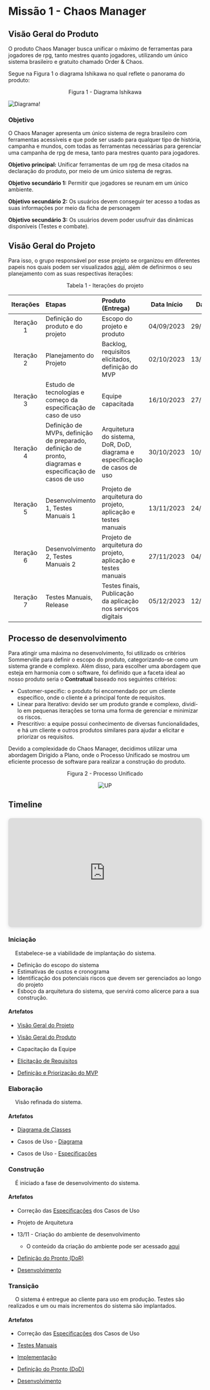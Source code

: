 # Missão 1 - Chaos Manager

## Visão Geral do Produto

O produto Chaos Manager busca unificar o máximo de ferramentas para jogadores de rpg, tanto mestres quanto jogadores, utilizando um único sistema brasileiro e gratuito chamado Order & Chaos.

Segue na Figura 1 o diagrama Ishikawa no qual reflete o panorama do produto: 

<p style="text-align:center;"> 
Figura 1 - Diagrama Ishikawa
</p>

![Diagrama!](assets/diagrama_peixe.jpg "Diagrama")

### Objetivo

O Chaos Manager apresenta um único sistema de regra brasileiro com ferramentas acessíveis e que pode ser usado para qualquer tipo de história, campanha e mundos, com todas as ferramentas necessárias para gerenciar uma campanha de rpg de mesa, tanto para mestres quanto para jogadores.

**Objetivo principal:** Unificar ferramentas de um rpg de mesa citados na declaração do produto, por meio de um único sistema de regras.

**Objetivo secundário 1:** Permitir que jogadores se reunam em um único ambiente.

**Objetivo secundário 2:** Os usuários devem conseguir ter acesso a todas as suas informações por meio da ficha de personagem

**Objetivo secundário 3:** Os usuários devem poder usufruir das dinâmicas disponíveis (Testes e combate).

## Visão Geral do Projeto

Para isso, o grupo responsável por esse projeto se organizou em diferentes papeis nos quais podem ser visualizados [aqui](../docs/visao_projeto.md), além de definirmos o seu planejamento com as suas respectivas iterações:

<p style="text-align:center;"> 
Tabela 1 - Iterações do projeto
</p>

| **Iterações** | **Etapas**                                                                                                | **Produto (Entrega)**                                                      | **Data Início** | **Data Fim** |
| :-----------: | :-------------------------------------------------------------------------------------------------------- | :------------------------------------------------------------------------- | :-------------: | :----------: |
|  Iteração 1   | Definição do produto e do projeto                                                                         | Escopo do projeto e produto                                                |   04/09/2023    |  29/09/2023  |
|  Iteração 2   | Planejamento do Projeto                                                                                   | Backlog, requisitos elicitados, definição do MVP                           |   02/10/2023    |  13/10/2023  |
|  Iteração 3   | Estudo de tecnologias e começo da especificação de caso de uso                                            | Equipe capacitada                                                          |   16/10/2023    |  27/10/2023  |
|  Iteração 4   | Definição de MVPs, definição de preparado, definição de pronto, diagramas e especificação de casos de uso | Arquitetura do sistema, DoR, DoD, diagrama e especificação de casos de uso |   30/10/2023    |  10/11/2023  |
|  Iteração 5   | Desenvolvimento 1, Testes Manuais 1                                                        | Projeto de arquitetura do projeto, aplicação e testes manuais         |   13/11/2023    |  24/11/2023  |
|  Iteração 6   | Desenvolvimento 2, Testes Manuais 2                                                               | Projeto de arquitetura do projeto, aplicação e testes manuais          |   27/11/2023    |  04/12/2023  |
|  Iteração 7   | Testes Manuais, Release                                                                                           | Testes finais, Publicação da aplicação nos serviços digitais               |   05/12/2023    |  12/12/2023  |

## Processo de desenvolvimento

Para atingir uma máxima no desenvolvimento, foi utilizado os critérios Sommerville para definir o escopo do produto, categorizando-se como um sistema grande e complexo. Além disso, para escolher uma abordagem que esteja em harmonia com o software, foi definido que a faceta ideal ao nosso produto seria o **Contratual** baseado nos seguintes critérios:

- Customer-specific: o produto foi encomendado por um cliente específico, onde o cliente é a principal fonte de requisitos.
- Linear para Iterativo: devido ser um produto grande e complexo, dividí-lo em pequenas iterações se torna uma forma de gerenciar e minimizar os riscos.
- Prescritivo: a equipe possui conhecimento de diversas funcionalidades, e há um cliente e outros produtos similares para ajudar a elicitar e priorizar os requisitos.

Devido a complexidade do Chaos Manager, decidimos utilizar uma abordagem Dirigido a Plano, onde o Processo Unificado se mostrou um eficiente processo de software para realizar a construção do produto.

<p style="text-align:center;"> 
Figura 2 - Processo Unificado
</p>

<center>

<img src="../assets/processo/UP-Ciclo.png" alt="UP">

</center>


## Timeline

<div style="position: relative; width: 100%; height: 0; padding-top: 56.2500%;
 padding-bottom: 0; box-shadow: 0 2px 8px 0 rgba(63,69,81,0.16); margin-top: 1.6em; margin-bottom: 0.9em; overflow: hidden;
 border-radius: 8px; will-change: transform;">
  <iframe loading="lazy" style="position: absolute; width: 100%; height: 100%; top: 0; left: 0; border: none; padding: 0;margin: 0;"
    src="https:&#x2F;&#x2F;www.canva.com&#x2F;design&#x2F;DAF2n38ziLY&#x2F;view?embed" allowfullscreen="allowfullscreen" allow="fullscreen">
  </iframe>
</div>

### Iniciação

<p>&emsp; Estabelece-se a viabilidade de implantação
do sistema.

- Definição do escopo do sistema
- Estimativas de custos e cronograma
- Identificação dos potenciais riscos que devem ser gerenciados ao longo do projeto
- Esboço da arquitetura do sistema, que
servirá como alicerce para a sua construção.</p>

#### Artefatos

- [Visão Geral do Projeto](../docs/visao_projeto.md)

- [Visão Geral do Produto](../docs/visao_produto.md)

- Capacitação da Equipe

- [Elicitação de Requisitos](../docs/backlog.md)

- [Definição e Priorização do MVP](../docs/priorizacaoMVPSafe.md)

### Elaboração
&emsp; Visão refinada do sistema.

#### Artefatos

- [Diagrama de Classes](https://github.com/mdsreq-fga-unb/2023.2-ChaosManager/blob/main/docs/assets/diagClasses.jpeg)

- Casos de Uso - [Diagrama](../docs/casodeUso.md)

- Casos de Uso - [Especificações](../docs/casodeUso.md)


### Construção

&emsp; É iniciado a fase de desenvolvimento do sistema.

#### Artefatos

- Correção das [Especificações](../docs/casodeUso.md) dos Casos de Uso

- Projeto de Arquitetura

- 13/11 - Criação do ambiente de desenvolvimento
    - O conteúdo da criação do ambiente pode ser acessado [aqui](https://github.com/mdsreq-fga-unb/2023.2-ChaosManager/commit/b8bbf826a49bd1f9e7cb7a5ba1c0e3e77c831fb1)

- [Definição do Pronto (DoR)](../docs/casodeUso.md) 

- [Desenvolvimento](https://github.com/mdsreq-fga-unb/2023.2-ChaosManager/tree/main/cmweb/models)

### Transição

&emsp; O sistema é entregue ao cliente para
uso em produção.
Testes são realizados e um ou mais
incrementos do sistema são
implantados.

#### Artefatos

- Correção das [Especificações](../docs/casodeUso.md) dos Casos de Uso

- [Testes Manuais](https://github.com/mdsreq-fga-unb/2023.2-ChaosManager/blob/main/cmweb/models/logtests.ts)

- [Implementação](https://github.com/mdsreq-fga-unb/2023.2-ChaosManager/commit/d35aae1324a7b4ffa2a04637eb3b73d79bf58393)

- [Definição do Pronto (DoD)]()

- [Desenvolvimento](https://github.com/mdsreq-fga-unb/2023.2-ChaosManager/tree/main/cmweb/models)
